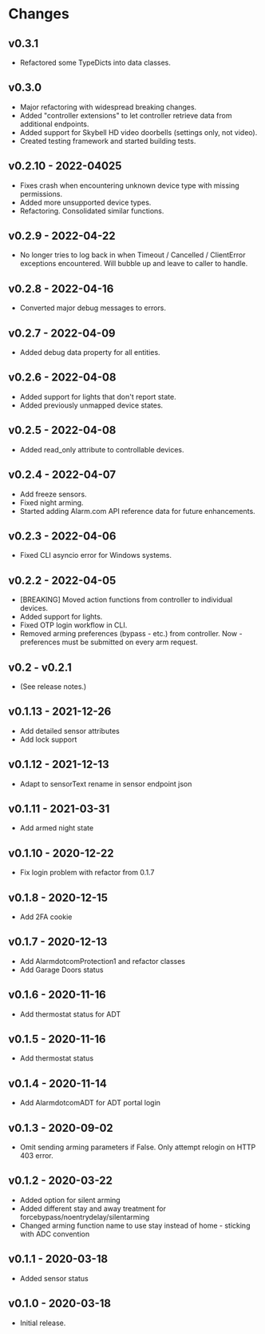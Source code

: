 # Changes

## v0.3.1

* Refactored some TypeDicts into data classes.

## v0.3.0

* Major refactoring with widespread breaking changes.
* Added "controller extensions" to let controller retrieve data from additional endpoints.
* Added support for Skybell HD video doorbells (settings only, not video).
* Created testing framework and started building tests.

## v0.2.10 - 2022-04025

* Fixes crash when encountering unknown device type with missing permissions.
* Added more unsupported device types.
* Refactoring. Consolidated similar functions.

## v0.2.9 - 2022-04-22

* No longer tries to log back in when Timeout / Cancelled / ClientError exceptions encountered. Will bubble up and leave to caller to handle.

## v0.2.8 - 2022-04-16

* Converted major debug messages to errors.

## v0.2.7 - 2022-04-09

* Added debug data property for all entities.

## v0.2.6 - 2022-04-08

* Added support for lights that don't report state.
* Added previously unmapped device states.

## v0.2.5 - 2022-04-08

* Added read_only attribute to controllable devices.

## v0.2.4 - 2022-04-07

* Add freeze sensors.
* Fixed night arming.
* Started adding Alarm.com API reference data for future enhancements.

## v0.2.3 - 2022-04-06

* Fixed CLI asyncio error for Windows systems.

## v0.2.2 - 2022-04-05

* [BREAKING] Moved action functions from controller to individual devices.
* Added support for lights.
* Fixed OTP login workflow in CLI.
* Removed arming preferences (bypass - etc.) from controller. Now - preferences must be submitted on every arm request.

## v0.2 - v0.2.1

* (See release notes.)

## v0.1.13 - 2021-12-26

* Add detailed sensor attributes
* Add lock support

## v0.1.12 - 2021-12-13

* Adapt to sensorText rename in sensor endpoint json

## v0.1.11 - 2021-03-31

* Add armed night state

## v0.1.10 - 2020-12-22

* Fix login problem with refactor from 0.1.7

## v0.1.8 - 2020-12-15

* Add 2FA cookie

## v0.1.7 - 2020-12-13

* Add AlarmdotcomProtection1 and refactor classes
* Add Garage Doors status

## v0.1.6 - 2020-11-16

* Add thermostat status for ADT

## v0.1.5 - 2020-11-16

* Add thermostat status

## v0.1.4 - 2020-11-14

* Add AlarmdotcomADT for ADT portal login

## v0.1.3 - 2020-09-02

* Omit sending arming parameters if False. Only attempt relogin on HTTP 403 error.

## v0.1.2 - 2020-03-22

* Added option for silent arming
* Added different stay and away treatment for forcebypass/noentrydelay/silentarming
* Changed arming function name to use stay instead of home - sticking with ADC convention

## v0.1.1 - 2020-03-18

* Added sensor status

## v0.1.0 - 2020-03-18

* Initial release.
